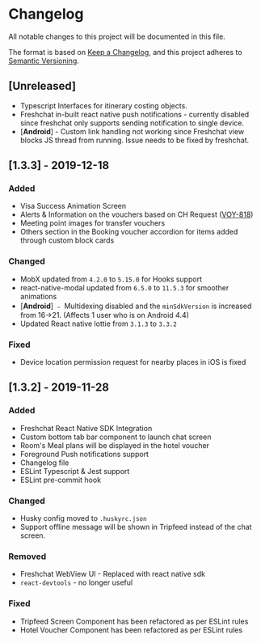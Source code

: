 # Changelog

All notable changes to this project will be documented in this file.

The format is based on [Keep a Changelog](https://keepachangelog.com/en/1.0.0/),
and this project adheres to [Semantic Versioning](https://semver.org/spec/v2.0.0.html).

## [Unreleased]

- Typescript Interfaces for itinerary costing objects.
- Freshchat in-built react native push notifications - currently disabled since freshchat only supports sending notification to single device.
- [**Android**] - Custom link handling not working since Freshchat view blocks JS thread from running. Issue needs to be fixed by freshchat.

## [1.3.3] - 2019-12-18

### Added

- Visa Success Animation Screen
- Alerts & Information on the vouchers based on CH Request ([VOY-818](https://pickyourtrail.atlassian.net/browse/VOY-818))
- Meeting point images for transfer vouchers
- Others section in the Booking voucher accordion for items added through custom block cards

### Changed

- MobX updated from `4.2.0` to `5.15.0` for Hooks support
- react-native-modal updated from `6.5.0` to `11.5.3` for smoother animations
- [**Android**] ﹣ Multidexing disabled and the `minSdkVersion` is increased from 16->21. (Affects 1 user who is on Android 4.4)
- Updated React native lottie from `3.1.3` to `3.3.2`

### Fixed

- Device location permission request for nearby places in iOS is fixed

## [1.3.2] - 2019-11-28

### Added

- Freshchat React Native SDK Integration
- Custom bottom tab bar component to launch chat screen
- Room's Meal plans will be displayed in the hotel voucher
- Foreground Push notifications support
- Changelog file
- ESLint Typescript & Jest support
- ESLint pre-commit hook

### Changed

- Husky config moved to `.huskyrc.json`
- Support offline message will be shown in Tripfeed instead of the chat screen.

### Removed

- Freshchat WebView UI - Replaced with react native sdk
- `react-devtools` - no longer useful

### Fixed

- Tripfeed Screen Component has been refactored as per ESLint rules
- Hotel Voucher Component has been refactored as per ESLint rules
